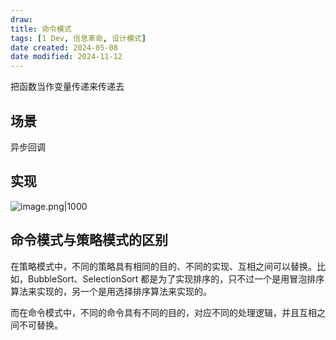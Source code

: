 ```yaml
---
draw:
title: 命令模式
tags: [1 Dev, 信息革命, 设计模式]
date created: 2024-05-08
date modified: 2024-11-12
---
```


把函数当作变量传递来传递去

<!-- more -->

## 场景

异步回调

## 实现

![image.png|1000](https://imagehosting4picgo.oss-cn-beijing.aliyuncs.com/imagehosting/fix-dir%2Fpicgo%2Fpicgo-clipboard-images%2F2024%2F05%2F10%2F17-36-25-2a79b71a2e57c8e3b7da5d47f1a47d26-20240510173624-1050aa.png)

## 命令模式与策略模式的区别

在策略模式中，不同的策略具有相同的目的、不同的实现、互相之间可以替换。比如，BubbleSort、SelectionSort 都是为了实现排序的，只不过一个是用冒泡排序算法来实现的，另一个是用选择排序算法来实现的。

而在命令模式中，不同的命令具有不同的目的，对应不同的处理逻辑，并且互相之间不可替换。
